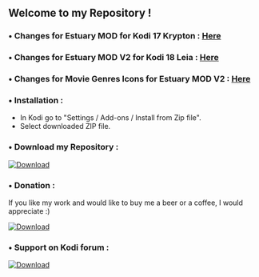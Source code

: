 ## Welcome to my Repository !


### • Changes for Estuary MOD for Kodi 17 Krypton : [Here](https://raw.githubusercontent.com/Guilouz/repository.guilouz/master/skin.estuary.mod/changelog.txt)


### • Changes for Estuary MOD V2 for Kodi 18 Leia : [Here](https://raw.githubusercontent.com/Guilouz/repository.guilouz/master/skin.estuary.modv2/changelog.txt)


### • Changes for Movie Genres Icons for Estuary MOD V2 : [Here](https://raw.githubusercontent.com/Guilouz/repository.guilouz/master/resource.images.moviegenreicons.estuarymod/changelog.txt)


### • Installation :

- In Kodi go to "Settings / Add-ons / Install from Zip file".
- Select downloaded ZIP file.


### • Download my Repository :

[ ![Download](http://i.imgur.com/CYTD9na.png) ](https://github.com/Guilouz/repository.guilouz/raw/master/_repo/repository.guilouz/repository.guilouz-1.0.3.zip)

### • Donation :

If you like my work and would like to buy me a beer or a coffee, I would appreciate :)

[ ![Download](http://i.imgur.com/zNN1EYG.png) ](paypal.me/CyrilGuislain)

### • Support on Kodi forum :

[ ![Download](http://i.imgur.com/hA3nKiV.png) ](https://forum.kodi.tv/showthread.php?tid=306757)